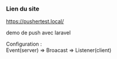 ### Lien du site 

https://pushertest.local/

demo de push avec laravel 

Configuration : \
Event(server) => Broacast => Listener(client)
 
